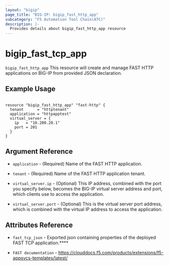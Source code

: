 ```yaml
---
layout: "bigip"
page_title: "BIG-IP: bigip_fast_http_app"
subcategory: "F5 Automation Tool Chain(ATC)"
description: |-
  Provides details about bigip_fast_http_app resource
---
```


# bigip_fast_tcp_app

`bigip_fast_http_app` This resource will create and manage FAST HTTP applications on BIG-IP from provided JSON declaration. 


## Example Usage


```hcl

resource "bigip_fast_http_app" "fast-http" {
  tenant      = "httptenant"
  application = "httpapptest"
  virtual_server = {
    ip   = "10.200.20.1"
    port = 201
  }
}

```      

## Argument Reference

* `application` - (Required) Name of the FAST HTTP application.

* `tenant` - (Required) Name of the FAST HTTP application tenant.

* `virtual_server.ip` - (Optional) This IP address, combined with the port you specify below, becomes the BIG-IP virtual server address and port, which clients use to access the application.

* `virtual_server.port` - (Optional) This is the virtual server port address, which is combined with the virtual IP address to access the application. 


## Attributes Reference

* `fast_tcp_json` - Exported json containing properties of the deployed FAST TCP application.****

* `FAST documentation` - https://clouddocs.f5.com/products/extensions/f5-appsvcs-templates/latest/
